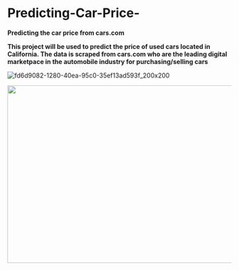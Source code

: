 # Predicting-Car-Price-
**Predicting the car price from cars.com**

**This project will be used to predict the price of used cars located in California. The data is scraped from cars.com who are the leading digital marketpace in the automobile industry for purchasing/selling cars**

![fd6d9082-1280-40ea-95c0-35ef13ad593f_200x200](https://user-images.githubusercontent.com/55968160/83734680-2d669900-a604-11ea-8612-6762640248d3.png)

<img src="https://user-images.githubusercontent.com/55968160/83734847-643caf00-a604-11ea-8731-65335960a70e.jpeg" width="1000" height="400">
